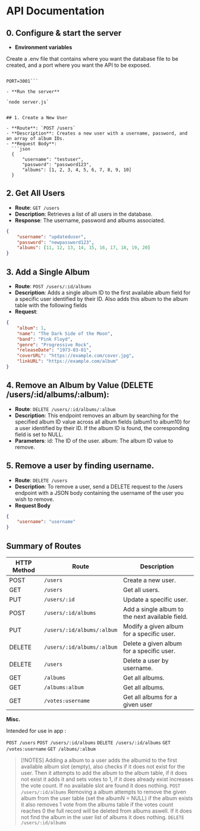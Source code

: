 # API Documentation

## 0. Configure & start the server

- **Environment variables** 

Create a .env file that contains where you want the database file to be created, and a port where you want the API to be exposed. 

```DB_PATH=./albums.db

PORT=3001``` 

- **Run the server** 

`node server.js` 


## 1. Create a New User

- **Route**: `POST /users`
- **Description**: Creates a new user with a username, password, and an array of album IDs.
- **Request Body**:
  ```json
  {
      "username": "testuser",
      "password": "password123",
      "albums": [1, 2, 3, 4, 5, 6, 7, 8, 9, 10]
  }
  ```

## 2. Get All Users

- **Route**: `GET /users`
- **Description**: Retrieves a list of all users in the database.
- **Response**: The username, password and albums associated. 
```json
{
    "username": "updateduser",
    "password": "newpassword123",
    "albums": [11, 12, 13, 14, 15, 16, 17, 18, 19, 20]
}
```
 ## 3. Add a Single Album

-  **Route**: `POST /users/:id/albums`
-  **Description**: Adds a single album ID to the first available album field for a specific user identified by their ID. Also adds this album to the album table with the following fields
- **Request**:
```json
{
    "album": 1,
    "name": "The Dark Side of the Moon",
    "band": "Pink Floyd",
    "genre": "Progressive Rock",
    "releaseDate": "1973-03-01",
    "coverURL": "https://example.com/cover.jpg",
    "linkURL": "https://example.com/album"
}

```

## 4. Remove an Album by Value (DELETE /users/:id/albums/:album):

- **Route**: `DELETE /users/:id/albums/:album`
- **Description**: This endpoint removes an album by searching for the specified album ID value across all album fields (album1 to album10) for a user identified by their ID. If the album ID is found, the corresponding field is set to NULL.
- **Parameters**:
        id: The ID of the user.
        album: The album ID value to remove.

## 5. Remove a user by finding username. 
    
- **Route**: `DELETE /users`
- **Description**: To remove a user, send a DELETE request to the /users endpoint with a JSON body containing the username of the user you wish to remove.
- **Request Body**
```json
{
    "username": "username"
}
``` 
## Summary of Routes

| HTTP Method | Route                     | Description                                      |
|-------------|---------------------------|--------------------------------------------------|
| POST        | `/users`                  | Create a new user.                               |
| GET         | `/users`                  | Get all users.                                   |
| PUT         | `/users/:id`              | Update a specific user.                          |
| POST        | `/users/:id/albums`       | Add a single album to the next available field.  |
| PUT         | `/users/:id/albums/:album`| Modify a given album for a specific user.        |
| DELETE      | `/users/:id/albums/:album`| Delete a given album for a specific user.        |
| DELETE      | `/users`                  | Delete a user by username.                       |
| GET         | `/albums`                 | Get all albums.                                  |
| GET         | `/albums:album`           | Get all albums.                                  |
| GET         | `/votes:username`         | Get all albums for a given user                  |


**Misc.**

Intended for use in app : 

`POST /users`
`POST /users/:id/albums`
`DELETE /users/:id/albums`
`GET /votes:username` 
`GET /albums/:album`

> [!NOTES]
>Adding a album to a user adds the albumid to the first available album slot (empty), 
>also checks if it does not exist for the user. Then it attempts to add the album to the album
>table, if it does not exist it adds it and sets votes to 1, if it does already exist increases
>the vote count. If no available slot are found it does nothing. `POST /users/:id/albums` 
>Removing a album attempts to remove the given album from the user table (set the albumN = NULL)
>if the album exists it also removes 1 vote from the albums table if the votes count reaches 0 
>the full record will be deleted from albums aswell. If it does not find the album in the
>user list of albums it does nothing. `DELETE /users/:id/albums` 

